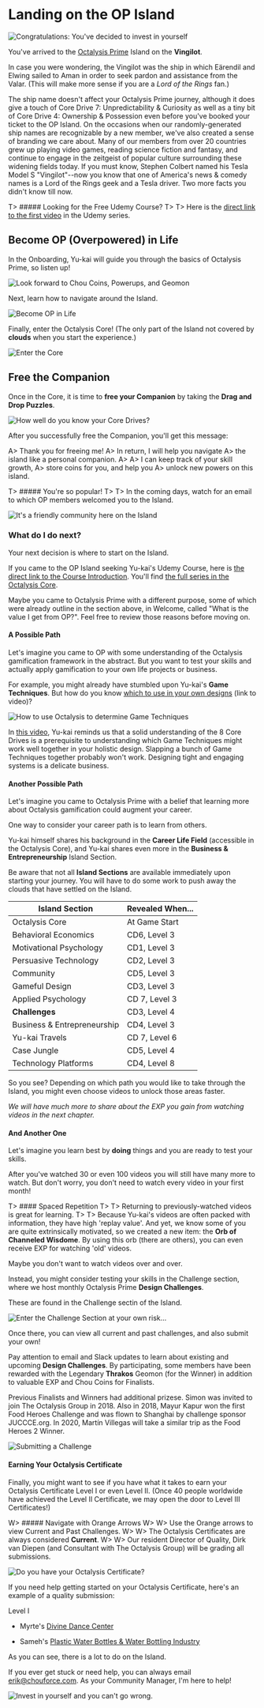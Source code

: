 # Landing on the OP Island

![Congratulations: You've decided to invest in yourself](/resources/investnow.png)

You've arrived to the [Octalysis Prime](https://octalysisprime.com) Island on the **Vingilot**. 

In case you were wondering, the Vingilot was the ship in which Eärendil and Elwing sailed to Aman in order to seek pardon and assistance from the Valar. (This will make more sense if you are a *Lord of the Rings* fan.)

The ship name doesn't affect your Octalysis Prime journey, although it does give a touch of Core Drive 7: Unpredictability & Curiosity as well as a tiny bit of Core Drive 4: Ownership & Possession even before you've booked your ticket to the OP Island. On the occasions when our randomly-generated ship names are recognizable by a new member, we've also created a sense of branding we care about. Many of our members from over 20 countries grew up playing video games, reading science fiction and fantasy, and continue to engage in the zeitgeist of popular culture surrounding these widening fields today. If you must know, Stephen Colbert named his Tesla Model S "Vingilot"--now you know that one of America's news & comedy names is a Lord of the Rings geek and a Tesla driver. Two more facts you didn't know till now. 

T> ##### Looking for the Free Udemy Course?
T>
T> Here is the [direct link to the first video](https://island.octalysisprime.com/#!/core/Beginner/Udemy%20Course%20Introduction/216085271) in the Udemy series.

## Become OP (Overpowered) in Life

In the Onboarding, Yu-kai will guide you through the basics of Octalysis Prime, so listen up!

![Look forward to Chou Coins, Powerups, and Geomon](/resources/intro01geo.png)

Next, learn how to navigate around the Island.

![Become OP in Life](/resources/opinlife.png)

Finally, enter the Octalysis Core! (The only part of the Island not covered by **clouds** when you start the experience.)

![Enter the Core](/resources/enterthecore.png)


## Free the Companion

Once in the Core, it is time to **free your Companion** by taking the **Drag and Drop Puzzles**. 

![How well do you know your Core Drives?](/resources/puzzle01.png)

After you successfully free the Companion, you'll get this message:

A> Thank you for freeing me!
A> In return, I will help you navigate
A> the island like a personal companion.
A>
A> I can keep track of your skill growth,
A> store coins for you, and help you
A> unlock new powers on this island.


T> ##### You're so popular!
T>
T> In the coming days, watch for an email to which OP members welcomed you to the Island.

![It's a friendly community here on the Island](/resources/popular.png)


### What do I do next? 

Your next decision is where to start on the Island. 

If you came to the OP Island seeking Yu-kai's Udemy Course, here is [the direct link to the Course Introduction](https://island.octalysisprime.com/#!/core/Beginner/Udemy%20Course%20Introduction/216085271). You'll find [the full series in the Octalysis Core](https://island.octalysisprime.com/#!/core/Beginner/Udemy%20Course%20Introduction/). 

Maybe you came to Octalysis Prime with a different purpose, some of which were already outline in the section above, in Welcome, called "What is the value I get from OP?". Feel free to review those reasons before moving on. 

#### A Possible Path

Let's imagine you came to OP with some understanding of the Octalysis gamification framework in the abstract. But you want to test your skills and actually apply gamification to your own life projects or business. 

For example, you might already have stumbled upon Yu-kai's **Game Techniques**. But how do you know [which to use in your own designs](https://island.octalysisprime.com/#!/core/Intermediate/Game%20Design%20Techniques%20(Intermediate)/218554735) (link to video)? 

![How to use Octalysis to determine Game Techniques](/resources/whichgts.png)

In [this video](https://island.octalysisprime.com/#!/core/Intermediate/Game%20Design%20Techniques%20(Intermediate)/218554735), Yu-kai reminds us that a solid understanding of the 8 Core Drives is a prerequisite to understanding which Game Techniques might work well together in your holistic design. Slapping a bunch of Game Techniques together probably won't work. Designing tight and engaging systems is a delicate business. 

#### Another Possible Path

Let's imagine you came to Octalysis Prime with a belief that learning more about Octalysis gamification could augment your career. 

One way to consider your career path is to learn from others. 

Yu-kai himself shares his background in the **Career Life Field** (accessible in the Octalysis Core), and Yu-kai shares even more in the **Business & Entrepreneurship** Island Section. 

Be aware that not all **Island Sections** are available immediately upon starting your journey. You will have to do some work to push away the clouds that have settled on the Island. 

| Island Section  | Revealed When...  |
|---|---|
| Octalysis Core  | At Game Start  |
| Behavioral Economics  | CD6, Level 3  |
| Motivational Psychology  | CD1, Level 3  |
| Persuasive Technology  | CD2, Level 3  |
| Community  | CD5, Level 3  |
| Gameful Design  | CD3, Level 3 |
| Applied Psychology  | CD 7, Level 3  |
| **Challenges**  | CD3, Level 4  |
| Business & Entrepreneurship  | CD4, Level 3  |
| Yu-kai Travels  | CD 7, Level 6  |
| Case Jungle  | CD5, Level 4 |
| Technology Platforms  | CD4, Level 8 |

So you see? Depending on which path you would like to take through the Island, you might even choose videos to unlock those areas faster. 

*We will have much more to share about the EXP you gain from watching videos in the next chapter.*



#### And Another One

Let's imagine you learn best by **doing** things and you are ready to test your skills.

After you've watched 30 or even 100 videos you will still have many more to watch. But don't worry, you don't need to watch every video in your first month!

T> #### Spaced Repetition
T>
T> Returning to previously-watched videos is great for learning. 
T>
T> Because Yu-kai's videos are often packed with information, they have high 'replay value'. And yet, we know some of you are quite extrinsically motivated, so we created a new item: the **Orb of Channeled Wisdome**. By using this orb (there are others), you can even receive EXP for watching 'old' videos.

Maybe you don't want to watch videos over and over. 

Instead, you might consider testing your skills in the Challenge section, where we host monthly Octalysis Prime **Design Challenges**.

These are found in the Challenge sectin of the Island.

![Enter the Challenge Section at your own risk...](/resources/challengesection.png)

Once there, you can view all current and past challenges, and also submit your own!

Pay attention to email and Slack updates to learn about existing and upcoming **Design Challenges**. By participating, some members have been rewarded with the Legendary **Thrakos** Geomon (for the Winner) in addition to valuable EXP and Chou Coins for Finalists. 

Previous Finalists and Winners had additional prizese. Simon was invited to join The Octalysis Group in 2018. Also in 2018, Mayur Kapur won the first Food Heroes Challenge and was flown to Shanghai by challenge sponsor JUCCCE.org. In 2020, Martín Villegas will take a similar trip as the Food Heroes 2 Winner.

![Submitting a Challenge](/resources/challengesub.png)

#### Earning Your Octalysis Certificate

Finally, you might want to see if you have what it takes to earn your Octalysis Certificate Level I or even Level II. (Once 40 people worldwide have achieved the Level II Certificate, we may open the door to Level III Certificates!)

W> ##### Navigate with Orange Arrows
W>
W> Use the Orange arrows to view Current and Past Challenges.
W> 
W> The Octalysis Certificates are always considered **Current**.
W>
W> Our resident Director of Quality, Dirk van Diepen (and Consultant with The Octalysis Group) will be grading all submissions.

![Do you have your Octalysis Certificate?](/resources/certificatelevel1.png)

If you need help getting started on your Octalysis Certificate, here's an example of a quality submission: 

Level I
- Myrte's [Divine Dance Center](https://island.octalysisprime.com/uploads/user_uploads/5c112a4b5136d3720c10448f/Myrte%20Verbaan%20-%20Divine%20Dance%20Center%20-%20Level%201%20Octalysis%20Certificate%20Submission%20-%20Revised1555375313774.pdf)

- Sameh's [Plastic Water Bottles & Water Bottling Industry](https://island.octalysisprime.com/uploads/user_uploads/5d63e7659700830c17ea5e37/gamification%20certificate1.221575751379222.pdf)

As you can see, there is a lot to do on the Island. 

If you ever get stuck or need help, you can always email erik@chouforce.com. As your Community Manager, I'm here to help!

![Invest in yourself and you can't go wrong.](/resources/yukaithinks150.png)